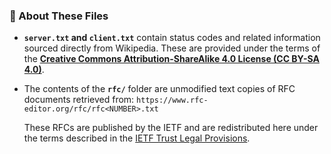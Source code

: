 ### 📄 About These Files

* **`server.txt` and `client.txt`** contain status codes and related information sourced directly from Wikipedia.
  These are provided under the terms of the **[Creative Commons Attribution-ShareAlike 4.0 License (CC BY-SA 4.0)](https://creativecommons.org/licenses/by-sa/4.0/)**.

* The contents of the **`rfc/`** folder are unmodified text copies of RFC documents retrieved from:
  `https://www.rfc-editor.org/rfc/rfc<NUMBER>.txt`

  These RFCs are published by the IETF and are redistributed here under the terms described in the [IETF Trust Legal Provisions](https://trustee.ietf.org/license-info/).